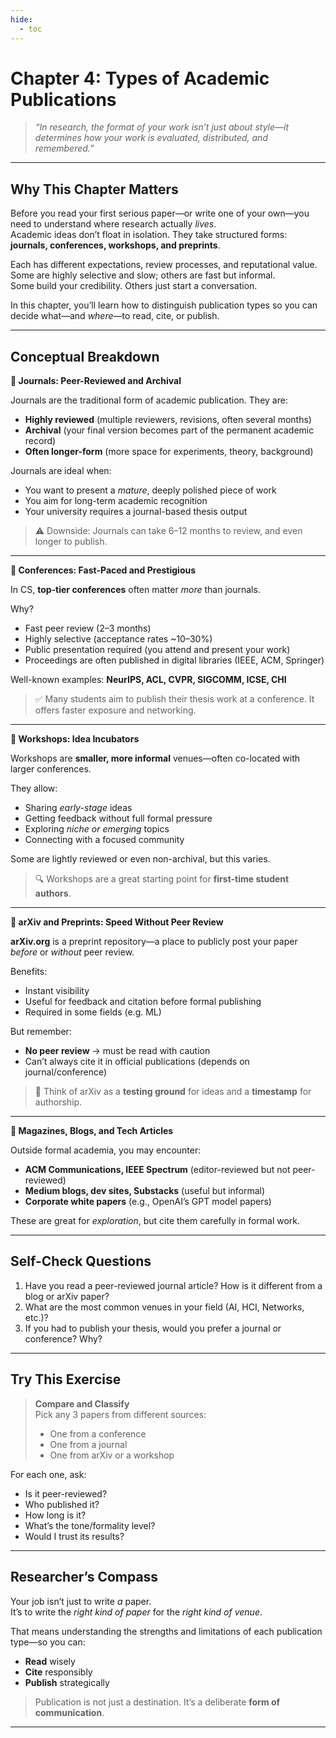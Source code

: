 ```yaml
---
hide:
  - toc
---
```


# Chapter 4: Types of Academic Publications

> *“In research, the format of your work isn’t just about style—it determines how your work is evaluated, distributed, and remembered.”*

---

## Why This Chapter Matters

Before you read your first serious paper—or write one of your own—you need to understand where research actually *lives*.  
Academic ideas don’t float in isolation. They take structured forms: **journals, conferences, workshops, and preprints**.

Each has different expectations, review processes, and reputational value. Some are highly selective and slow; others are fast but informal.  
Some build your credibility. Others just start a conversation.

In this chapter, you’ll learn how to distinguish publication types so you can decide what—and *where*—to read, cite, or publish.

---

## Conceptual Breakdown

**🔹 Journals: Peer-Reviewed and Archival**

Journals are the traditional form of academic publication. They are:

- **Highly reviewed** (multiple reviewers, revisions, often several months)
- **Archival** (your final version becomes part of the permanent academic record)
- **Often longer-form** (more space for experiments, theory, background)

Journals are ideal when:

- You want to present a *mature*, deeply polished piece of work
- You aim for long-term academic recognition
- Your university requires a journal-based thesis output

> ⚠️ Downside: Journals can take 6–12 months to review, and even longer to publish.

---

**🔹 Conferences: Fast-Paced and Prestigious**

In CS, **top-tier conferences** often matter *more* than journals.

Why?

- Fast peer review (2–3 months)
- Highly selective (acceptance rates ~10–30%)
- Public presentation required (you attend and present your work)
- Proceedings are often published in digital libraries (IEEE, ACM, Springer)

Well-known examples: **NeurIPS, ACL, CVPR, SIGCOMM, ICSE, CHI**

> ✅ Many students aim to publish their thesis work at a conference. It offers faster exposure and networking.

---

**🔹 Workshops: Idea Incubators**

Workshops are **smaller, more informal** venues—often co-located with larger conferences.

They allow:

- Sharing *early-stage* ideas
- Getting feedback without full formal pressure
- Exploring *niche or emerging* topics
- Connecting with a focused community

Some are lightly reviewed or even non-archival, but this varies.

> 🔍 Workshops are a great starting point for **first-time student authors**.

---

**🔹 arXiv and Preprints: Speed Without Peer Review**

**arXiv.org** is a preprint repository—a place to publicly post your paper *before* or *without* peer review.

Benefits:

- Instant visibility
- Useful for feedback and citation before formal publishing
- Required in some fields (e.g. ML)

But remember:

- **No peer review** → must be read with caution
- Can’t always cite it in official publications (depends on journal/conference)

> 🧠 Think of arXiv as a **testing ground** for ideas and a **timestamp** for authorship.

---

**🔹 Magazines, Blogs, and Tech Articles**

Outside formal academia, you may encounter:

- **ACM Communications, IEEE Spectrum** (editor-reviewed but not peer-reviewed)
- **Medium blogs, dev sites, Substacks** (useful but informal)
- **Corporate white papers** (e.g., OpenAI’s GPT model papers)

These are great for *exploration*, but cite them carefully in formal work.

---

## Self-Check Questions

1. Have you read a peer-reviewed journal article? How is it different from a blog or arXiv paper?
2. What are the most common venues in your field (AI, HCI, Networks, etc.)?
3. If you had to publish your thesis, would you prefer a journal or conference? Why?

---

## Try This Exercise

> **Compare and Classify**  
> Pick any 3 papers from different sources:
> - One from a conference
> - One from a journal
> - One from arXiv or a workshop

For each one, ask:

- Is it peer-reviewed?
- Who published it?
- How long is it?
- What’s the tone/formality level?
- Would I trust its results?

---

## Researcher’s Compass

Your job isn’t just to write *a* paper.  
It’s to write the *right kind of paper* for the *right kind of venue*.

That means understanding the strengths and limitations of each publication type—so you can:

- **Read** wisely
- **Cite** responsibly
- **Publish** strategically

> Publication is not just a destination. It’s a deliberate **form of communication**.

---

